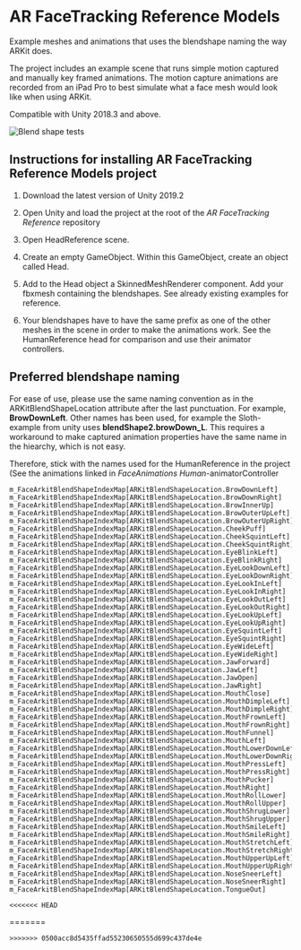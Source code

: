 # AR FaceTracking Reference Models
Example meshes and animations that uses the blendshape naming the way ARKit does. 

The project includes an example scene that runs simple motion captured and manually key framed animations. 
The motion capture animations are recorded from an iPad Pro to best simulate what a face mesh would look like when using ARKit. 

Compatible with Unity 2018.3 and above. 

![Blend shape tests](http://egilpaulsen.com/img/blendshapes.gif)

## Instructions for installing AR FaceTracking Reference Models project

1. Download the latest version of Unity 2019.2

2. Open Unity and load the project at the root of the *AR FaceTracking Reference* repository

3. Open HeadReference scene.

4. Create an empty GameObject. Within this GameObject, create an object called Head. 

5. Add to the Head object a SkinnedMeshRenderer component. Add your fbxmesh containing the blendshapes. See already existing examples for reference. 

6. Your blendshapes have to have the same prefix as one of the other meshes in the scene in order to make the animations work. See the HumanReference head for comparison and use their animator controllers.

## Preferred blendshape naming

For ease of use, please use the same naming convention as in the ARKitBlendShapeLocation attribute after the last punctuation. For example, **BrowDownLeft**. 
Other names has been used, for example the Sloth-example from unity uses **blendShape2.browDown_L**. This requires a workaround to make captured animation properties have the same name in the hiearchy, which is not easy. 

Therefore, stick with the names used for the HumanReference in the project (See the animations linked in _FaceAnimations Human_-animatorController

```
m_FaceArkitBlendShapeIndexMap[ARKitBlendShapeLocation.BrowDownLeft]  
m_FaceArkitBlendShapeIndexMap[ARKitBlendShapeLocation.BrowDownRight] 
m_FaceArkitBlendShapeIndexMap[ARKitBlendShapeLocation.BrowInnerUp]   
m_FaceArkitBlendShapeIndexMap[ARKitBlendShapeLocation.BrowOuterUpLeft]
m_FaceArkitBlendShapeIndexMap[ARKitBlendShapeLocation.BrowOuterUpRight]
m_FaceArkitBlendShapeIndexMap[ARKitBlendShapeLocation.CheekPuff]   
m_FaceArkitBlendShapeIndexMap[ARKitBlendShapeLocation.CheekSquintLeft] 
m_FaceArkitBlendShapeIndexMap[ARKitBlendShapeLocation.CheekSquintRight]
m_FaceArkitBlendShapeIndexMap[ARKitBlendShapeLocation.EyeBlinkLeft]   
m_FaceArkitBlendShapeIndexMap[ARKitBlendShapeLocation.EyeBlinkRight]  
m_FaceArkitBlendShapeIndexMap[ARKitBlendShapeLocation.EyeLookDownLeft]
m_FaceArkitBlendShapeIndexMap[ARKitBlendShapeLocation.EyeLookDownRight]
m_FaceArkitBlendShapeIndexMap[ARKitBlendShapeLocation.EyeLookInLeft]  
m_FaceArkitBlendShapeIndexMap[ARKitBlendShapeLocation.EyeLookInRight] 
m_FaceArkitBlendShapeIndexMap[ARKitBlendShapeLocation.EyeLookOutLeft] 
m_FaceArkitBlendShapeIndexMap[ARKitBlendShapeLocation.EyeLookOutRight]
m_FaceArkitBlendShapeIndexMap[ARKitBlendShapeLocation.EyeLookUpLeft]  
m_FaceArkitBlendShapeIndexMap[ARKitBlendShapeLocation.EyeLookUpRight] 
m_FaceArkitBlendShapeIndexMap[ARKitBlendShapeLocation.EyeSquintLeft]  
m_FaceArkitBlendShapeIndexMap[ARKitBlendShapeLocation.EyeSquintRight] 
m_FaceArkitBlendShapeIndexMap[ARKitBlendShapeLocation.EyeWideLeft]   
m_FaceArkitBlendShapeIndexMap[ARKitBlendShapeLocation.EyeWideRight]  
m_FaceArkitBlendShapeIndexMap[ARKitBlendShapeLocation.JawForward]   
m_FaceArkitBlendShapeIndexMap[ARKitBlendShapeLocation.JawLeft]   
m_FaceArkitBlendShapeIndexMap[ARKitBlendShapeLocation.JawOpen]  
m_FaceArkitBlendShapeIndexMap[ARKitBlendShapeLocation.JawRight] 
m_FaceArkitBlendShapeIndexMap[ARKitBlendShapeLocation.MouthClose]
m_FaceArkitBlendShapeIndexMap[ARKitBlendShapeLocation.MouthDimpleLeft] 
m_FaceArkitBlendShapeIndexMap[ARKitBlendShapeLocation.MouthDimpleRight]
m_FaceArkitBlendShapeIndexMap[ARKitBlendShapeLocation.MouthFrownLeft]  
m_FaceArkitBlendShapeIndexMap[ARKitBlendShapeLocation.MouthFrownRight] 
m_FaceArkitBlendShapeIndexMap[ARKitBlendShapeLocation.MouthFunnel]   
m_FaceArkitBlendShapeIndexMap[ARKitBlendShapeLocation.MouthLeft]  
m_FaceArkitBlendShapeIndexMap[ARKitBlendShapeLocation.MouthLowerDownLeft]
m_FaceArkitBlendShapeIndexMap[ARKitBlendShapeLocation.MouthLowerDownRight]
m_FaceArkitBlendShapeIndexMap[ARKitBlendShapeLocation.MouthPressLeft]   
m_FaceArkitBlendShapeIndexMap[ARKitBlendShapeLocation.MouthPressRight]  
m_FaceArkitBlendShapeIndexMap[ARKitBlendShapeLocation.MouthPucker]   
m_FaceArkitBlendShapeIndexMap[ARKitBlendShapeLocation.MouthRight]   
m_FaceArkitBlendShapeIndexMap[ARKitBlendShapeLocation.MouthRollLower]
m_FaceArkitBlendShapeIndexMap[ARKitBlendShapeLocation.MouthRollUpper]
m_FaceArkitBlendShapeIndexMap[ARKitBlendShapeLocation.MouthShrugLower]
m_FaceArkitBlendShapeIndexMap[ARKitBlendShapeLocation.MouthShrugUpper]
m_FaceArkitBlendShapeIndexMap[ARKitBlendShapeLocation.MouthSmileLeft] 
m_FaceArkitBlendShapeIndexMap[ARKitBlendShapeLocation.MouthSmileRight] 
m_FaceArkitBlendShapeIndexMap[ARKitBlendShapeLocation.MouthStretchLeft]
m_FaceArkitBlendShapeIndexMap[ARKitBlendShapeLocation.MouthStretchRight]
m_FaceArkitBlendShapeIndexMap[ARKitBlendShapeLocation.MouthUpperUpLeft] 
m_FaceArkitBlendShapeIndexMap[ARKitBlendShapeLocation.MouthUpperUpRight]
m_FaceArkitBlendShapeIndexMap[ARKitBlendShapeLocation.NoseSneerLeft]   
m_FaceArkitBlendShapeIndexMap[ARKitBlendShapeLocation.NoseSneerRight]  
m_FaceArkitBlendShapeIndexMap[ARKitBlendShapeLocation.TongueOut]  

<<<<<<< HEAD
```
=======
```
>>>>>>> 0500acc8d5435ffad55230650555d699c437de4e
